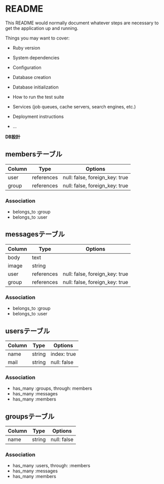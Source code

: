 # README

This README would normally document whatever steps are necessary to get the
application up and running.

Things you may want to cover:

* Ruby version

* System dependencies

* Configuration

* Database creation

* Database initialization

* How to run the test suite

* Services (job queues, cache servers, search engines, etc.)

* Deployment instructions

* ...

**DB設計**




## membersテーブル

|Column|Type|Options|
|------|----|-------|
|user|references|null: false, foreign_key: true|
|group|references|null: false, foreign_key: true|

### Association
- belongs_to :group
- belongs_to :user

## messagesテーブル

|Column|Type|Options|
|------|----|-------|
|body|text|
|image|string|
|user|references|null: false, foreign_key: true|
|group|references |null: false, foreign_key: true|

### Association
- belongs_to :group
- belongs_to :user

## usersテーブル
|Column|Type|Options|
|------|----|-------|
|name|string|index: true|null: false|unique: true|
|mail|string|null: false|

### Association
- has_many :groups, through: members
- has_many :messages
- has_many :members

## groupsテーブル
|Column|Type|Options|
|------|----|-------|
|name|string|null: false|unique: true|

### Association
- has_many :users, through: :members
- has_many :messages
- has_many :members